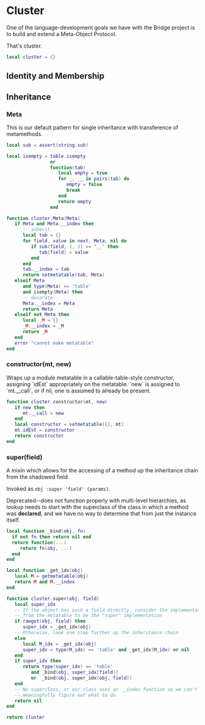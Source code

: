 # Cluster


One of the language\-development goals we have with the Bridge project is to
build and extend a Meta\-Object Protocol\.

That's cluster\.

```lua
local cluster = {}
```


## Identity and Membership


## Inheritance


### Meta

This is our default pattern for single inheritance with transference of
metamethods\.

```lua
local sub = assert(string.sub)

local isempty = table.isempty
                or
                function(tab)
                   local empty = true
                   for _, __ in pairs(tab) do
                      empty = false
                      break
                   end
                   return empty
                end

function cluster.Meta(Meta)
   if Meta and Meta.__index then
      -- inherit
      local tab = {}
      for field, value in next, Meta, nil do
         if sub(field, 1, 2) == "__" then
            tab[field] = value
         end
      end
      tab.__index = tab
      return setmetatable(tab, Meta)
   elseif Meta
      and type(Meta) == 'table'
      and isempty(Meta) then
      -- decorate
      Meta.__index = Meta
      return Meta
   elseif not Meta then
      local _M = {}
      _M.__index = _M
      return _M
   end
   error "cannot make metatable"
end
```


### constructor\(mt, new\)

Wraps up a module metatable in a callable\-table\-style constructor, assigning
\`idEst\` appropriately on the metatable\. \`new\` is assigned to \`mt\.\_\_call\`, or
if nil, one is assumed to already be present\.

```lua
function cluster.constructor(mt, new)
   if new then
      mt.__call = new
   end
   local constructor = setmetatable({}, mt)
   mt.idEst = constructor
   return constructor
end
```


### super\(field\)

  A mixin which allows for the accessing of a method up the inheritance chain
from the shadowed field\.

Invoked as `obj :super 'field' (params)`\.

Deprecated\-\-does not function properly with multi\-level hierarchies, as lookup
needs to start with the superclass of the class in which a method was
**declared**, and we have no way to determine that from just the instance
itself\.

```lua
local function _bind(obj, fn)
  if not fn then return nil end
  return function(...)
     return fn(obj, ...)
  end
end

local function _get_idx(obj)
   local M = getmetatable(obj)
   return M and M.__index
end

function cluster.super(obj, field)
   local super_idx
   -- If the object has such a field directly, consider the implementation
   -- from the metatable to be the "super" implementation
   if rawget(obj, field) then
      super_idx = _get_idx(obj)
   -- Otherwise, look one step further up the inheritance chain
   else
      local M_idx = _get_idx(obj)
      super_idx = type(M_idx) == 'table' and _get_idx(M_idx) or nil
   end
   if super_idx then
      return type(super_idx) == 'table'
         and _bind(obj, super_idx[field])
         or  _bind(obj, super_idx(obj, field))
   end
   -- No superclass, or our class uses an __index function so we can't
   -- meaningfully figure out what to do
   return nil
end
```


```lua
return cluster
```
